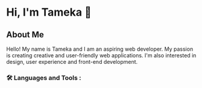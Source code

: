 # Hi, I'm Tameka 👋

## About Me

Hello! My name is Tameka and I am an aspiring web developer. My passion is creating creative and user-friendly web applications. I'm also interested in design, user experience and front-end development.

### :hammer_and_wrench: Languages and Tools :

